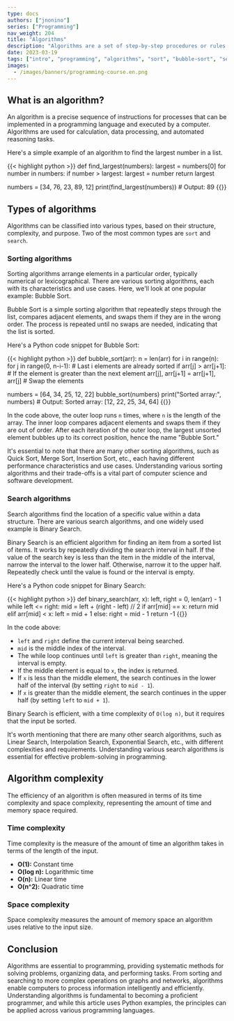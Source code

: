 ```yaml
---
type: docs
authors: ["jnonino"]
series: ["Programming"]
nav_weight: 204
title: "Algorithms"
description: "Algorithms are a set of step-by-step procedures or rules performed in a specific order to achieve a particular goal or solve a specific problem. In programming, algorithms form the backbone of effective problem-solving and efficient code execution. In this article, we will explore different aspects of algorithms, using examples in Python, while keeping the explanations as generic as possible."
date: 2023-03-19
tags: ["intro", "programming", "algorithms", "sort", "bubble-sort", "search", "binary-search"]
images:
  - /images/banners/programming-course.en.png
---
```


## What is an algorithm?

An algorithm is a precise sequence of instructions for processes that can be implemented in a programming language and executed by a computer. Algorithms are used for calculation, data processing, and automated reasoning tasks.

Here's a simple example of an algorithm to find the largest number in a list.

{{< highlight python >}}
def find_largest(numbers):
    largest = numbers[0]
    for number in numbers:
        if number > largest:
            largest = number
    return largest

numbers = [34, 76, 23, 89, 12]
print(find_largest(numbers))  # Output: 89
{{</highlight >}}

## Types of algorithms

Algorithms can be classified into various types, based on their structure, complexity, and purpose. Two of the most common types are `sort` and `search`.

### Sorting algorithms

Sorting algorithms arrange elements in a particular order, typically numerical or lexicographical. There are various sorting algorithms, each with its characteristics and use cases. Here, we'll look at one popular example: Bubble Sort.

Bubble Sort is a simple sorting algorithm that repeatedly steps through the list, compares adjacent elements, and swaps them if they are in the wrong order. The process is repeated until no swaps are needed, indicating that the list is sorted.

Here's a Python code snippet for Bubble Sort:

{{< highlight python >}}
def bubble_sort(arr):
    n = len(arr)
    for i in range(n):
        for j in range(0, n-i-1): # Last i elements are already sorted
            if arr[j] > arr[j+1]: # If the element is greater than the next element
                arr[j], arr[j+1] = arr[j+1], arr[j] # Swap the elements

numbers = [64, 34, 25, 12, 22]
bubble_sort(numbers)
print("Sorted array:", numbers)  # Output: Sorted array: [12, 22, 25, 34, 64]
{{</highlight >}}

In the code above, the outer loop runs `n` times, where `n` is the length of the array. The inner loop compares adjacent elements and swaps them if they are out of order. After each iteration of the outer loop, the largest unsorted element bubbles up to its correct position, hence the name "Bubble Sort."

It's essential to note that there are many other sorting algorithms, such as Quick Sort, Merge Sort, Insertion Sort, etc., each having different performance characteristics and use cases. Understanding various sorting algorithms and their trade-offs is a vital part of computer science and software development.

### Search algorithms

Search algorithms find the location of a specific value within a data structure. There are various search algorithms, and one widely used example is Binary Search.

Binary Search is an efficient algorithm for finding an item from a sorted list of items. It works by repeatedly dividing the search interval in half. If the value of the search key is less than the item in the middle of the interval, narrow the interval to the lower half. Otherwise, narrow it to the upper half. Repeatedly check until the value is found or the interval is empty.

Here's a Python code snippet for Binary Search:

{{< highlight python >}}
def binary_search(arr, x):
    left, right = 0, len(arr) - 1
    while left <= right:
        mid = left + (right - left) // 2
        if arr[mid] == x:
            return mid
        elif arr[mid] < x:
            left = mid + 1
        else:
            right = mid - 1
    return -1
{{</highlight >}}

In the code above:
- `left` and `right` define the current interval being searched.
- `mid` is the middle index of the interval.
- The while loop continues until `left` is greater than `right`, meaning the interval is empty.
- If the middle element is equal to `x`, the index is returned.
- If `x` is less than the middle element, the search continues in the lower half of the interval (by setting `right` to `mid - 1`).
- If `x` is greater than the middle element, the search continues in the upper half (by setting `left` to `mid + 1`).

Binary Search is efficient, with a time complexity of `O(log n)`, but it requires that the input be sorted.

It's worth mentioning that there are many other search algorithms, such as Linear Search, Interpolation Search, Exponential Search, etc., with different complexities and requirements. Understanding various search algorithms is essential for effective problem-solving in programming.

## Algorithm complexity

The efficiency of an algorithm is often measured in terms of its time complexity and space complexity, representing the amount of time and memory space required.

### Time complexity

Time complexity is the measure of the amount of time an algorithm takes in terms of the length of the input.

- **O(1):** Constant time
- **O(log n):** Logarithmic time
- **O(n):** Linear time
- **O(n^2):** Quadratic time

### Space complexity

Space complexity measures the amount of memory space an algorithm uses relative to the input size.

## Conclusion

Algorithms are essential to programming, providing systematic methods for solving problems, organizing data, and performing tasks. From sorting and searching to more complex operations on graphs and networks, algorithms enable computers to process information intelligently and efficiently. Understanding algorithms is fundamental to becoming a proficient programmer, and while this article uses Python examples, the principles can be applied across various programming languages.
